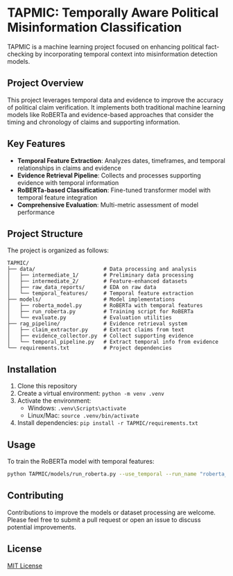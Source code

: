 # TAPMIC: Temporally Aware Political Misinformation Classification

TAPMIC is a machine learning project focused on enhancing political fact-checking by incorporating temporal context into misinformation detection models.

## Project Overview

This project leverages temporal data and evidence to improve the accuracy of political claim verification. It implements both traditional machine learning models like RoBERTa and evidence-based approaches that consider the timing and chronology of claims and supporting information.

## Key Features

- **Temporal Feature Extraction**: Analyzes dates, timeframes, and temporal relationships in claims and evidence
- **Evidence Retrieval Pipeline**: Collects and processes supporting evidence with temporal information
- **RoBERTa-based Classification**: Fine-tuned transformer model with temporal feature integration
- **Comprehensive Evaluation**: Multi-metric assessment of model performance

## Project Structure

The project is organized as follows:

```
TAPMIC/
├── data/                      # Data processing and analysis
│   ├── intermediate_1/        # Preliminary data processing
│   ├── intermediate_2/        # Feature-enhanced datasets
│   ├── raw_data_reports/      # EDA on raw data
│   └── temporal_features/     # Temporal feature extraction
├── models/                    # Model implementations
│   ├── roberta_model.py       # RoBERTa with temporal features
│   ├── run_roberta.py         # Training script for RoBERTa
│   └── evaluate.py            # Evaluation utilities
├── rag_pipeline/              # Evidence retrieval system
│   ├── claim_extractor.py     # Extract claims from text
│   ├── evidence_collector.py  # Collect supporting evidence
│   └── temporal_pipeline.py   # Extract temporal info from evidence
└── requirements.txt           # Project dependencies
```

## Installation

1. Clone this repository
2. Create a virtual environment: `python -m venv .venv`
3. Activate the environment: 
   - Windows: `.venv\Scripts\activate`
   - Linux/Mac: `source .venv/bin/activate`
4. Install dependencies: `pip install -r TAPMIC/requirements.txt`

## Usage

To train the RoBERTa model with temporal features:

```bash
python TAPMIC/models/run_roberta.py --use_temporal --run_name "roberta_temporal" --wandb
```

## Contributing

Contributions to improve the models or dataset processing are welcome. Please feel free to submit a pull request or open an issue to discuss potential improvements.

## License

[MIT License](LICENSE) 